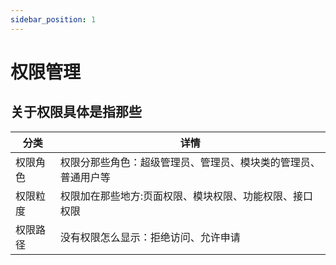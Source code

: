 ```yaml
---
sidebar_position: 1
---
```


# 权限管理

## 关于权限具体是指那些

| 分类 | 详情 |
| ----- | -----|
| 权限角色 | 权限分那些角色：超级管理员、管理员、模块类的管理员、普通用户等 |
| 权限粒度 | 权限加在那些地方:页面权限、模块权限、功能权限、接口权限 |
| 权限路径 | 没有权限怎么显示：拒绝访问、允许申请|